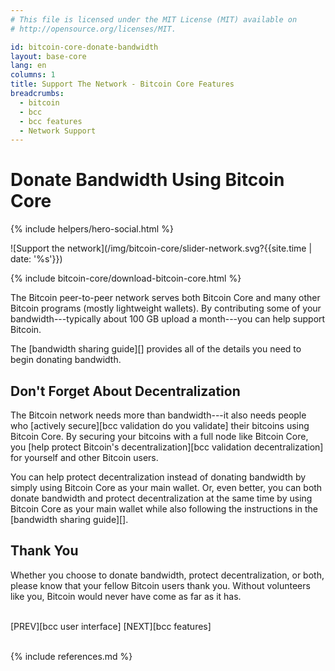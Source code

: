 ```yaml
---
# This file is licensed under the MIT License (MIT) available on
# http://opensource.org/licenses/MIT.

id: bitcoin-core-donate-bandwidth
layout: base-core
lang: en
columns: 1
title: Support The Network - Bitcoin Core Features
breadcrumbs:
  - bitcoin
  - bcc
  - bcc features
  - Network Support
---
```


<div class="hero">
<div class="container hero-container" markdown="block">

# Donate Bandwidth Using Bitcoin Core
{% include helpers/hero-social.html %}
</div>
</div>

<div class="bitcore-content clearfix">
<div class="container" markdown="block">

![Support the network](/img/bitcoin-core/slider-network.svg?{{site.time | date: '%s'}})

{% include bitcoin-core/download-bitcoin-core.html %}

The Bitcoin peer-to-peer network serves both Bitcoin Core and many other
Bitcoin programs (mostly lightweight wallets).  By contributing some of
your bandwidth---typically about 100 GB upload a month---you can help
support Bitcoin.

The [bandwidth sharing guide][] provides all of the details you need
to begin donating bandwidth.

## Don't Forget About Decentralization

The Bitcoin network needs more than bandwidth---it also needs people who
[actively secure][bcc validation do you validate] their bitcoins using Bitcoin Core. By
securing your bitcoins with a full node like Bitcoin Core, you [help
protect Bitcoin's decentralization][bcc validation decentralization] for
yourself and other Bitcoin users.

You can help protect decentralization instead of donating bandwidth by
simply using Bitcoin Core as your main wallet. Or, even better, you can
both donate bandwidth and protect decentralization at the same time by
using Bitcoin Core as your main wallet while also following the
instructions in the [bandwidth sharing guide][].

## Thank You

Whether you choose to donate bandwidth, protect decentralization, or
both, please know that your fellow Bitcoin users thank you. Without
volunteers like you, Bitcoin would never have come as far as it has.


<br class="clear big">
<div class="prevnext" markdown="block">
[PREV][bcc user interface]
[NEXT][bcc features]
</div>
<br class="clear">

{% include references.md %}

</div>
</div>
